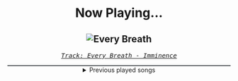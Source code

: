 <div align="center"> 
<h1>Now Playing...</h1>

![Every Breath](https://i.scdn.co/image/ab67616d00001e02c96ff20cdf093167c784c896)
--
_<samp><a href="https://open.spotify.com/track/206wjXsBvZH823yfNmIjf5">Track: Every Breath - Imminence</a></samp>_

<div style="border: 1px #4B5054 solid"></div>
<details>
  <summary>
    Previous played songs
  </summary>
  <table>
    <thead>
      <tr>
        <th>
          Artist
        </th>
        <th>
          Song
        </th>
        <th>
          Link
        </th>
      </tr>
    </thead>
    <tbody>
      <tr><td>Imminence</td><td>Every Breath</td><td><a href="https://open.spotify.com/track/206wjXsBvZH823yfNmIjf5">https://open.spotify.com/track/206wjXsBvZH823yfNmIjf5</a></td></tr><tr><td>Annisokay</td><td>Never Enough</td><td><a href="https://open.spotify.com/track/5YyBg6WxcZoLaImKH7g57m">https://open.spotify.com/track/5YyBg6WxcZoLaImKH7g57m</a></td></tr><tr><td>Until I Wake</td><td>Heaven Knows</td><td><a href="https://open.spotify.com/track/2jMwsdpivlxIF2QHlwrUcr">https://open.spotify.com/track/2jMwsdpivlxIF2QHlwrUcr</a></td></tr><tr><td>Arch Enemy</td><td>Liars & Thieves</td><td><a href="https://open.spotify.com/track/5Y0CXpdJVfyOwW6ag7XjLe">https://open.spotify.com/track/5Y0CXpdJVfyOwW6ag7XjLe</a></td></tr><tr><td>Windwaker</td><td>31.10</td><td><a href="https://open.spotify.com/track/1HPuRu05y25Fdw4g2aO2VU">https://open.spotify.com/track/1HPuRu05y25Fdw4g2aO2VU</a></td></tr><tr><td>The Algorithm</td><td>boot</td><td><a href="https://open.spotify.com/track/4TDRfJt4lFY7K4OajHiUXv">https://open.spotify.com/track/4TDRfJt4lFY7K4OajHiUXv</a></td></tr><tr><td>Chronologist</td><td>Névé</td><td><a href="https://open.spotify.com/track/1XBjS9Co5312nsBW0tUMo5">https://open.spotify.com/track/1XBjS9Co5312nsBW0tUMo5</a></td></tr><tr><td>Void Chapter</td><td>Phobia</td><td><a href="https://open.spotify.com/track/4d8e3bdbbuQyf4nmCG68b0">https://open.spotify.com/track/4d8e3bdbbuQyf4nmCG68b0</a></td></tr><tr><td>Anup Sastry</td><td>Perspective</td><td><a href="https://open.spotify.com/track/1AsALMtdg70z2d4KRrSQ9V">https://open.spotify.com/track/1AsALMtdg70z2d4KRrSQ9V</a></td></tr><tr><td>KALCYFR</td><td>A Touch of Malice</td><td><a href="https://open.spotify.com/track/3uHdWqV626pYeelNYZ81lA">https://open.spotify.com/track/3uHdWqV626pYeelNYZ81lA</a></td></tr><tr><td>The Algorithm</td><td>overclock</td><td><a href="https://open.spotify.com/track/0EQmnHEK3e83r68A8LMBlW">https://open.spotify.com/track/0EQmnHEK3e83r68A8LMBlW</a></td></tr><tr><td>The Algorithm</td><td>Multithreading</td><td><a href="https://open.spotify.com/track/4gfsJ39iax2iHKNhYslrfc">https://open.spotify.com/track/4gfsJ39iax2iHKNhYslrfc</a></td></tr><tr><td>Anup Sastry</td><td>The Only Thing They Fear Is You</td><td><a href="https://open.spotify.com/track/3EsNTobogPrHXWTqDEoLB3">https://open.spotify.com/track/3EsNTobogPrHXWTqDEoLB3</a></td></tr><tr><td>Returning We Hear the Larks</td><td>Lavender Town (Thall Version)</td><td><a href="https://open.spotify.com/track/0LTvl3JlmWaB6AGcafeRDx">https://open.spotify.com/track/0LTvl3JlmWaB6AGcafeRDx</a></td></tr><tr><td>Walking Across Jupiter</td><td>Samum</td><td><a href="https://open.spotify.com/track/6waPusNbdTu1iBRHCL23aK">https://open.spotify.com/track/6waPusNbdTu1iBRHCL23aK</a></td></tr><tr><td>The Algorithm</td><td>Readonly</td><td><a href="https://open.spotify.com/track/2exPhTStriJWWYjxr7IicR">https://open.spotify.com/track/2exPhTStriJWWYjxr7IicR</a></td></tr><tr><td>Shokran</td><td>Revival of Darkness (Instrumental)</td><td><a href="https://open.spotify.com/track/78OsZfB8vs8M60jcggnv28">https://open.spotify.com/track/78OsZfB8vs8M60jcggnv28</a></td></tr><tr><td>Aura Shred</td><td>People from the Dark Hill - The Algorithm Remix</td><td><a href="https://open.spotify.com/track/38OkrMgJXenpMCTpjw51RC">https://open.spotify.com/track/38OkrMgJXenpMCTpjw51RC</a></td></tr><tr><td>Shades of Black</td><td>Bubble Guts</td><td><a href="https://open.spotify.com/track/2ESdVRy9IIrQp3iR02MOQG">https://open.spotify.com/track/2ESdVRy9IIrQp3iR02MOQG</a></td></tr><tr><td>Northlane</td><td>Clockwork - Instrumental</td><td><a href="https://open.spotify.com/track/4VndIdjVBWz7BoV3npp5Le">https://open.spotify.com/track/4VndIdjVBWz7BoV3npp5Le</a></td></tr>
    </tbody>
  </table>
</details>

</div>
